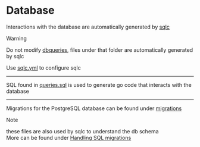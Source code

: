 # Database

Interactions with the database are automatically generated by [sqlc](https://docs.sqlc.dev/en/latest/howto/generate.html)

> [!WARNING]
> Do not modify [dbqueries](dbqueries), files under that folder are automatically generated by sqlc

Use [sqlc.yml](../sqlc.yml) to configure sqlc

---

SQL found in [queries.sql](queries.sql) is used to generate go code that interacts with the database

---

Migrations for the PostgreSQL database can be found under [migrations](migrations)
> [!NOTE]
> these files are also used by sqlc to understand the db schema  
> More can be found under [Handling SQL migrations](https://docs.sqlc.dev/en/latest/howto/ddl.html#handling-sql-migrations)
